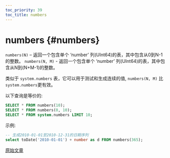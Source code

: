 ```yaml
---
toc_priority: 39
toc_title: numbers
---
```


# numbers {#numbers}

`numbers(N)` – 返回一个包含单个 ‘number’ 列(UInt64)的表，其中包含从0到N-1的整数。
`numbers(N, M)` - 返回一个包含单个 ‘number’ 列(UInt64)的表，其中包含从N到(N+M-1)的整数。

类似于 `system.numbers` 表，它可以用于测试和生成连续的值, `numbers(N, M)` 比 `system.numbers`更有效。

以下查询是等价的:

``` sql
SELECT * FROM numbers(10);
SELECT * FROM numbers(0, 10);
SELECT * FROM system.numbers LIMIT 10;
```

示例:

``` sql
-- 生成2010-01-01至2010-12-31的日期序列
select toDate('2010-01-01') + number as d FROM numbers(365);
```

[原始文章](https://clickhouse.com/docs/en/query_language/table_functions/numbers/) <!--hide-->
